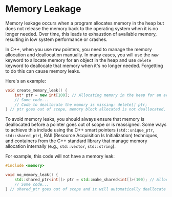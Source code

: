 # Memory Leakage

Memory leakage occurs when a program allocates memory in the heap but does not release the memory back to the operating system when it is no longer needed. Over time, this leads to exhaustion of available memory, resulting in low system performance or crashes.

In C++, when you use raw pointers, you need to manage the memory allocation and deallocation manually. In many cases, you will use the `new` keyword to allocate memory for an object in the heap and use `delete` keyword to deallocate that memory when it's no longer needed. Forgetting to do this can cause memory leaks.

Here's an example:

```cpp
void create_memory_leak() {
    int* ptr = new int[100]; // Allocating memory in the heap for an array of integers
    // Some code...
    // Code to deallocate the memory is missing: delete[] ptr;
} // ptr goes out of scope, memory block allocated is not deallocated, causing a memory leak.
```

To avoid memory leaks, you should always ensure that memory is deallocated before a pointer goes out of scope or is reassigned. Some ways to achieve this include using the C++ smart pointers (`std::unique_ptr`, `std::shared_ptr`), RAII (Resource Acquisition Is Initialization) techniques, and containers from the C++ standard library that manage memory allocation internally (e.g., `std::vector`, `std::string`).

For example, this code will not have a memory leak:

```cpp
#include <memory>

void no_memory_leak() {
    std::shared_ptr<int[]> ptr = std::make_shared<int[]>(100); // Allocating memory in the heap for an array of integers using shared_ptr
    // Some code...
} // shared_ptr goes out of scope and it will automatically deallocate the memory block assigned to it.
```
